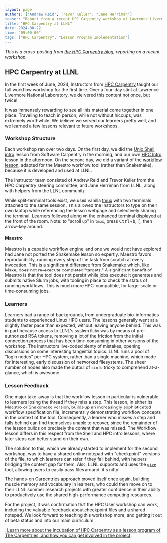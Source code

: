 ```yaml
---
layout: page
authors: ["Andrew Reid", Trevor Keller", "Jane Herriman"]
teaser: "Report from a recent HPC Carpentry workshop at Lawrence Livermore National Laboratory."
title: "HPC Carpentry at LLNL"
date: 2024-08-22
time: "09:00:00"
tags: ["HPC Carpentry", "Lesson Program Implementation"]
---
```


_This is a cross-posting from [the HPC Carpentry blog][original], reporting on a recent workshop._

## HPC Carpentry at LLNL

In the first week of June, 2024, Instructors from [HPC Carpentry][hpcc]
taught our full workflow workshop for the first time. Over a four-day
stint at Lawrence Livermore National Laboratory, we delivered this
content not once, but twice!

It was immensely rewarding to see all this material come together in
one place. Traveling to teach in person, while not without hiccups, was
extremely worthwhile. We believe we served our learners pretty well, and
we learned a few lessons relevant to future workshops.

### Workshop Structure

Each workshop ran over two days. On the first day, we did the [Unix Shell
intro][shell] lesson from Software Carpentry in the morning, and our own
[HPC Intro][intro] lesson in the afternoon. On the second day, we did a
variant of the [workflow lesson][work], adapted for the Maestro workflow
tool (rather than Snakemake), because it is developed and used at LLNL.

The Instructor team consisted of Andrew Reid and Trevor Keller from
the HPC Carpentry steering committee, and Jane Herriman from LLNL,
along with helpers from the LLNL community.

While split-terminal tools exist, we used vanilla [tmux][tmux] with two
terminals attached to the same session. This allowed the Instructors to type on
their own laptop while referencing the lesson webpage and selectively sharing
the terminal. Learners followed along on the enhanced terminal displayed at the
front of the room. Note: to "scroll up" in `tmux`, press 
<kbd>Ctrl</kbd>+<kbd>b</kbd>, <kbd>[</kbd>, then arrow-key around.

#### Maestro

Maestro is a capable workflow engine, and one we would not have explored had
Jane not ported the Snakemake lesson so expertly. Maestro favors
reproducibility, running every step of the task from scratch at every
invocation. This is a significant difference from Snakemake which, like Make,
does not re-execute completed "targets." A significant benefit of Maestro is
that the tool does not persist while jobs execute: it generates and submits
native Slurm jobs, with tooling in place to check the status of running
workflows. This is much more HPC-compatible, for large-scale or time-consuming
jobs.

### Learners

Learners had a range of backgrounds, from undergraduate bio-informatics
students to experienced Linux HPC users. The lessons generally went
at a slightly faster pace than expected, without leaving anyone
behind. This was in part because access to LLNL's system `Ruby` was by means
of pre-authorized RSA tokens, removing a lot of the friction
from the initial connection process that has been time-consuming in other
versions of the workshop. The Instructors live-coded plenty of mistakes, opening
discussions on some interesting tangential topics. LLNL runs a pool of "login
nodes" per HPC system, rather than a single machine, which made for interesting,
early discussion of networked filesystems. The sheer number of nodes also made
the output of `sinfo` tricky to comprehend at-a-glance, which is awesome.

### Lesson Feedback

One major take-away is that the workflow lesson in particular is
vulnerable to learners losing the thread if they miss a step. This lesson,
in either its Maestro or Snakemake version, builds up an increasingly
sophisticated workflow specification file, incrementally demonstrating
workflow concepts in the context of the tool. Consequently, a learner
who misses a step and falls behind can find themselves unable to recover,
since the remainder of the lesson builds on precisely the content that was
missed. The Workflow lesson differs in this respect from the Shell and
HPC intro lessons, where later steps can better stand on their own.

The solution to this, which we already started to implement for the
second workshop, was to have a shared online notepad with "checkpoint"
versions of the file, to which learners can refer if they fall behind,
with helpers bridging the content gap for them. Also, LLNL supports and
uses the [`give`][give] tool, allowing users to easily pass files around:
it's nifty!

The hands-on Carpentries approach proved itself once again, building
muscle memory and vocabulary in learners, who could then move on to their
LLNL summer research projects with greater confidence in their ability
to productively use the shared high-performance computing resources.

For the project, it was confirmation that the HPC User workshop can
work, including the valuable feedback about checkpoint files and a
shared notepad.  We look forward to teaching this workshop more, and
getting it out of beta status and into our main curriculum.

_[Learn more about the incubation of HPC Carpentry as a lesson program of The Carpentries, and how you can get involved in the project](https://carpentries.org/blog/2024/07/hpc-carpentry-incubation-announcement/).

<!-- links -->
[give]: https://github.com/hpc/give
[hpcc]: https://hpc-carpentry.org/
[intro]: https://hpc-workshops.github.io/llnl-hpc-intro/
[shell]: https://swcarpentry.github.io/shell-novice
[tmux]: https://github.com/tmux/tmux/wiki
[work]: https://xorjane.github.io/maestro-workflow-lesson/
[original]: https://www.hpc-carpentry.org/blog/2024/08/llnl-workshop-blog-post.html
